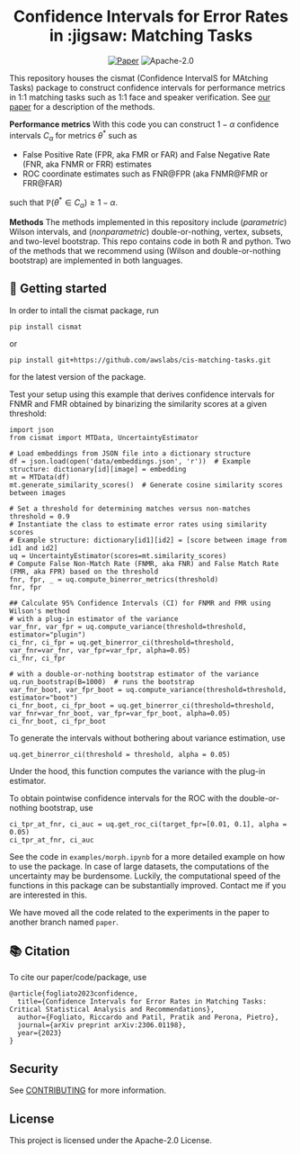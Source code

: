 <h1 align="center">Confidence Intervals for Error Rates in :jigsaw: Matching Tasks</h1>

<p align="center">
    <a href="https://arxiv.org/abs/2306.01198"><img src="https://img.shields.io/badge/paper-arXiv-red" alt="Paper"></a>
    <img src="https://img.shields.io/github/license/awslabs/cis-matching-tasks" alt="Apache-2.0">
</p>

This repository houses the cismat (Confidence IntervalS for MAtching Tasks)
package to construct confidence intervals for performance metrics in 1:1
matching tasks such as 1:1 face and speaker verification. See [our
paper](https://arxiv.org/abs/2306.01198) for a description of the methods.

<strong>Performance metrics</strong> With this code you can construct $1-\alpha$
confidence intervals $C_{\alpha}$ for metrics $\theta^*$ such as

- False Positive Rate (FPR, aka FMR or FAR) and False Negative Rate (FNR, aka
  FNMR or FRR) estimates
- ROC coordinate estimates such as FNR@FPR (aka FNMR@FMR or FRR@FAR)

such that $\mathbb{P}(\theta^*\in C_{\alpha})\geq 1-\alpha$.  

<strong>Methods</strong> The methods implemented in this repository include
(_parametric_) Wilson intervals, and (_nonparametric_) double-or-nothing,
vertex, subsets, and two-level bootstrap. This repo contains code in both R and
python. Two of the methods that we recommend using (Wilson and double-or-nothing
bootstrap) are implemented in both languages. 

## :rocket: Getting started

In order to intall the cismat package, run 
```
pip install cismat
```
or 
```
pip install git+https://github.com/awslabs/cis-matching-tasks.git
```
for the latest version of the package. 

Test your setup using this example that derives confidence intervals for FNMR
and FMR obtained by binarizing the similarity scores at a given threshold:
```
import json
from cismat import MTData, UncertaintyEstimator

# Load embeddings from JSON file into a dictionary structure
df = json.load(open('data/embeddings.json', 'r'))  # Example structure: dictionary[id][image] = embedding
mt = MTData(df)
mt.generate_similarity_scores()  # Generate cosine similarity scores between images

# Set a threshold for determining matches versus non-matches
threshold = 0.9
# Instantiate the class to estimate error rates using similarity scores
# Example structure: dictionary[id1][id2] = [score between image from id1 and id2]
uq = UncertaintyEstimator(scores=mt.similarity_scores) 
# Compute False Non-Match Rate (FNMR, aka FNR) and False Match Rate (FMR, aka FPR) based on the threshold
fnr, fpr, _ = uq.compute_binerror_metrics(threshold)
fnr, fpr

## Calculate 95% Confidence Intervals (CI) for FNMR and FMR using Wilson's method
# with a plug-in estimator of the variance
var_fnr, var_fpr = uq.compute_variance(threshold=threshold, estimator="plugin")
ci_fnr, ci_fpr = uq.get_binerror_ci(threshold=threshold, var_fnr=var_fnr, var_fpr=var_fpr, alpha=0.05)
ci_fnr, ci_fpr

# with a double-or-nothing bootstrap estimator of the variance
uq.run_bootstrap(B=1000)  # runs the bootstrap
var_fnr_boot, var_fpr_boot = uq.compute_variance(threshold=threshold, estimator="boot")
ci_fnr_boot, ci_fpr_boot = uq.get_binerror_ci(threshold=threshold, var_fnr=var_fnr_boot, var_fpr=var_fpr_boot, alpha=0.05)
ci_fnr_boot, ci_fpr_boot
```

To generate the intervals without bothering about variance estimation, use
```
uq.get_binerror_ci(threshold = threshold, alpha = 0.05)
```
Under the hood, this function computes the variance with the plug-in estimator. 

To obtain pointwise confidence intervals for the ROC with the double-or-nothing
bootstrap, use
```
ci_tpr_at_fnr, ci_auc = uq.get_roc_ci(target_fpr=[0.01, 0.1], alpha = 0.05)
ci_tpr_at_fnr, ci_auc
```

See the code in `examples/morph.ipynb` for a more detailed example on how to use
the package. In case of large datasets, the computations of the uncertainty may
be burdensome. Luckily, the computational speed of the functions in this package
can be substantially improved. Contact me if you are interested in this. 

We have moved all the code related to the experiments in the paper to another
branch named `paper`. 

## :books: Citation

To cite our paper/code/package, use

```
@article{fogliato2023confidence,
  title={Confidence Intervals for Error Rates in Matching Tasks: Critical Statistical Analysis and Recommendations},
  author={Fogliato, Riccardo and Patil, Pratik and Perona, Pietro},
  journal={arXiv preprint arXiv:2306.01198},
  year={2023}
}
```

## Security

See [CONTRIBUTING](CONTRIBUTING.md#security-issue-notifications) for more
information.

## License

This project is licensed under the Apache-2.0 License.
